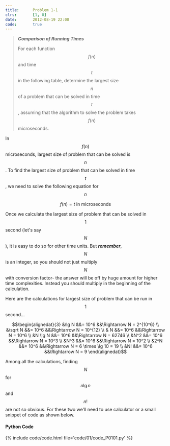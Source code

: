 ```yaml
---
title:      Problem 1-1
clrs:       [1, 0]
date:       2012-08-19 22:00
code:       true
---
```


> ***Comparison of Running Times***
>
> For each function $$f(n)$$ and time $$t$$ in the following table, determine the largest size $$n$$ of a problem that can be solved in time $$t$$, assuming that the algorithm to solve the problem takes $$f (n)$$ microseconds.

In $$f(n)$$ microseconds, largest size of problem that can be solved is $$n$$. To find the largest size of problem that can be solved in time $$t$$, we need to solve the following equation for $$n$$

$$f(n) = t \text{ in microseconds}$$

Once we calculate the largest size of problem that can be solved in $$1$$ second (let's say $$N$$), it is easy to do so for other time units. But ***remember***, $$N$$ is an integer, so you should not just multiply $$N$$ with conversion factor- the answer will be off by huge amount for higher time complexities. Instead you should multiply in the beginning of the calculation.

Here are the calculations for largest size of problem that can be run in $$1$$ second...

$$\begin{alignedat}{3}
&\lg N   &&= 10^6 &&\Rightarrow N = 2^{10^6} \\
&\sqrt N &&= 10^6 &&\Rightarrow N = 10^{12} \\
& N      &&= 10^6 &&\Rightarrow N = 10^6 \\
&N \lg N &&= 10^6 &&\Rightarrow N = 62746 \\
&N^2     &&= 10^6 &&\Rightarrow N = 10^3 \\
&N^3     &&= 10^6 &&\Rightarrow N = 10^2 \\
&2^N     &&= 10^6 &&\Rightarrow N = 6 \times \lg 10 = 19 \\
&N!      &&= 10^6 &&\Rightarrow N = 9
\end{alignedat}$$

Among all the calculations, finding $$N$$ for $$n \lg n$$ and $$n!$$ are not so obvious. For these two we'll need to use calculator or a small snippet of code as shown below.

#### Python Code

{% include code/code.html file='code/01/code_P0101.py' %}
